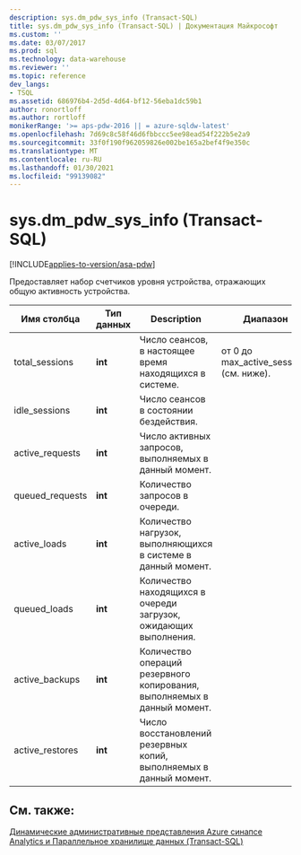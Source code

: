 ```yaml
---
description: sys.dm_pdw_sys_info (Transact-SQL)
title: sys.dm_pdw_sys_info (Transact-SQL) | Документация Майкрософт
ms.custom: ''
ms.date: 03/07/2017
ms.prod: sql
ms.technology: data-warehouse
ms.reviewer: ''
ms.topic: reference
dev_langs:
- TSQL
ms.assetid: 686976b4-2d5d-4d64-bf12-56eba1dc59b1
author: ronortloff
ms.author: rortloff
monikerRange: '>= aps-pdw-2016 || = azure-sqldw-latest'
ms.openlocfilehash: 7d69c8c58f46d6fbbccc5ee98ead54f222b5e2a9
ms.sourcegitcommit: 33f0f190f962059826e002be165a2bef4f9e350c
ms.translationtype: MT
ms.contentlocale: ru-RU
ms.lasthandoff: 01/30/2021
ms.locfileid: "99139082"
---
```

# <a name="sysdm_pdw_sys_info-transact-sql"></a>sys.dm_pdw_sys_info (Transact-SQL)
[!INCLUDE[applies-to-version/asa-pdw](../../includes/applies-to-version/asa-pdw.md)]

  Предоставляет набор счетчиков уровня устройства, отражающих общую активность устройства.  
  
|Имя столбца|Тип данных|Description|Диапазон|  
|-----------------|---------------|-----------------|-----------|  
|total_sessions|**int**|Число сеансов, в настоящее время находящихся в системе.|от 0 до max_active_sessions (см. ниже).|  
|idle_sessions|**int**|Число сеансов в состоянии бездействия.||  
|active_requests|**int**|Число активных запросов, выполняемых в данный момент.||  
|queued_requests|**int**|Количество запросов в очереди.||  
|active_loads|**int**|Количество нагрузок, выполняющихся в системе в данный момент.||  
|queued_loads|**int**|Количество находящихся в очереди загрузок, ожидающих выполнения.||  
|active_backups|**int**|Количество операций резервного копирования, выполняемых в данный момент.||  
|active_restores|**int**|Число восстановлений резервных копий, выполняемых в данный момент.||  
  
## <a name="see-also"></a>См. также:  
 [Динамические административные представления Azure синапсе Analytics и Параллельное хранилище данных &#40;Transact-SQL&#41;](../../relational-databases/system-dynamic-management-views/sql-and-parallel-data-warehouse-dynamic-management-views.md)  
  
  
